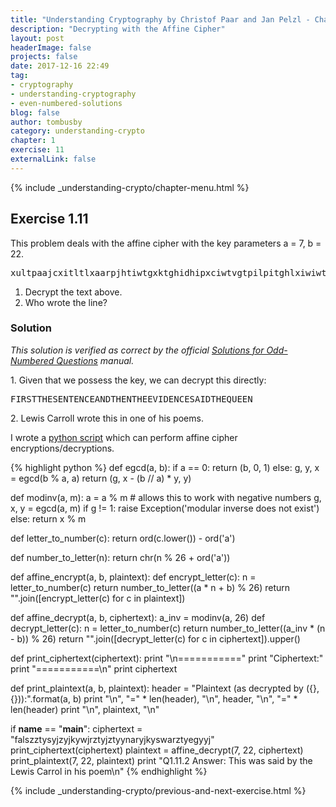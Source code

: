 ```yaml
---
title: "Understanding Cryptography by Christof Paar and Jan Pelzl - Chapter 1 Solutions - Ex1.11"
description: "Decrypting with the Affine Cipher"
layout: post
headerImage: false
projects: false
date: 2017-12-16 22:49
tag:
- cryptography
- understanding-cryptography
- even-numbered-solutions
blog: false
author: tombusby
category: understanding-crypto
chapter: 1
exercise: 11
externalLink: false
---
```


{% include _understanding-crypto/chapter-menu.html %}

## Exercise 1.11

This problem deals with the affine cipher with the key parameters a = 7, b = 22.

<pre class="pre-wrap-enabled">
xultpaajcxitltlxaarpjhtiwtgxktghidhipxciwtvgtpilpitghlxiwiwtxgqadds.
</pre>

1. Decrypt the text above.
2. Who wrote the line?

### Solution

*This solution is verified as correct by the official [Solutions for Odd-Numbered Questions](http://wiki.crypto.rub.de/Buch/en/download/Understanding_Cryptography_Odd_Solutions.pdf) manual.*

1\. Given that we possess the key, we can decrypt this directly:

<pre class="pre-wrap-enabled">
FIRSTTHESENTENCEANDTHENTHEEVIDENCESAIDTHEQUEEN
</pre>

2\. Lewis Carroll wrote this in one of his poems.


I wrote a [python script](https://github.com/tombusby/understanding-cryptography-exercises/blob/master/Chapter%2001/ex1.11.py) which can perform affine cipher encryptions/decryptions.

{% highlight python %}
def egcd(a, b):
    if a == 0:
        return (b, 0, 1)
    else:
        g, y, x = egcd(b % a, a)
        return (g, x - (b // a) * y, y)

def modinv(a, m):
    a = a % m # allows this to work with negative numbers
    g, x, y = egcd(a, m)
    if g != 1:
        raise Exception('modular inverse does not exist')
    else:
        return x % m

def letter_to_number(c):
    return ord(c.lower()) - ord('a')

def number_to_letter(n):
    return chr(n % 26 + ord('a'))

def affine_encrypt(a, b, plaintext):
    def encrypt_letter(c):
        n = letter_to_number(c)
        return number_to_letter((a * n + b) % 26)
    return "".join([encrypt_letter(c) for c in plaintext])

def affine_decrypt(a, b, ciphertext):
    a_inv = modinv(a, 26)
    def decrypt_letter(c):
        n = letter_to_number(c)
        return number_to_letter((a_inv * (n - b)) % 26)
    return "".join([decrypt_letter(c) for c in ciphertext]).upper()

def print_ciphertext(ciphertext):
    print "\n==========="
    print "Ciphertext:"
    print "===========\n"
    print ciphertext

def print_plaintext(a, b, plaintext):
    header = "Plaintext (as decrypted by ({}, {})):".format(a, b)
    print "\n", "=" * len(header), "\n", header, "\n", "=" * len(header)
    print "\n", plaintext, "\n"

if __name__ == "__main__":
    ciphertext = "falszztysyjzyjkywjrztyjztyynaryjkyswarztyegyyj"
    print_ciphertext(ciphertext)
    plaintext = affine_decrypt(7, 22, ciphertext)
    print_plaintext(7, 22, plaintext)
    print "Q1.11.2 Answer: This was said by the Lewis Carrol in his poem\n"
{% endhighlight %}

{% include _understanding-crypto/previous-and-next-exercise.html %}
